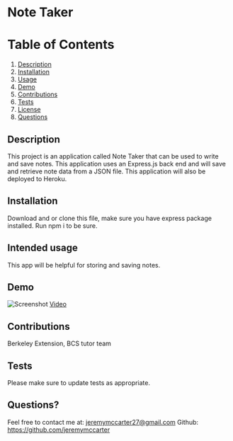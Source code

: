 # Note Taker



  # Table of Contents
  1. [Description](#description)
  2. [Installation](#installation)
  3. [Usage](#intended-usage)
  4. [Demo](#demo)
  5. [Contributions](#contributions)
  6. [Tests](#tests)
  7. [License](#license)
  8. [Questions](#questions?)
  

## Description
This project is an application called Note Taker that can be used to write and save notes. This application uses an Express.js back end and will save and retrieve note data from a JSON file. This application will also be deployed to Heroku.

  ##  Installation
  Download and or clone this file, make sure you have express package installed. Run npm i to be sure.
  

  ## Intended usage
  This app will be helpful for storing and saving notes.
   
 ## Demo
  ![Screenshot](https://user-images.githubusercontent.com/118328184/222605179-3e2a1d25-0e44-431e-a957-b443e29ce12a.png)
  [Video](https://drive.google.com/file/d/1F1h_EBAzz4N_9GkKMukvMSHS8f6jzl_c/view)


  ## Contributions
  Berkeley Extension, BCS tutor team

  ## Tests
  Please make sure to update tests as appropriate.
  
 
  

   

  
 
  ## Questions?
  Feel free to contact me at: jeremymccarter27@gmail.com
  Github: https://github.com/jeremymccarter